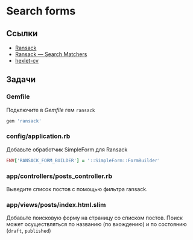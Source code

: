 # Search forms

## Ссылки

* [Ransack](https://github.com/activerecord-hackery/ransack)
* [Ransack — Search Matchers](https://activerecord-hackery.github.io/ransack/getting-started/search-matches/)
* [hexlet-cv](https://github.com/Hexlet/hexlet-cv)

## Задачи

### Gemfile

Подключите в *Gemfile* гем `ransack`

```ruby
gem 'ransack'
```

### config/application.rb

Добавьте обработчик SimpleForm для Ransack

```ruby
ENV['RANSACK_FORM_BUILDER'] = '::SimpleForm::FormBuilder'
```

### app/controllers/posts_controller.rb

Выведите список постов с помощью фильтра ransack.

### app/views/posts/index.html.slim

Добавьте поисковую форму на страницу со списком постов. Поиск может осуществляться по названию (по вхождению) и по состоянию (`draft`, `published`)

